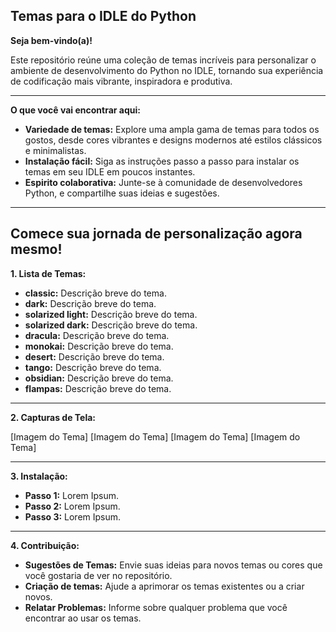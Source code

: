## Temas para o IDLE do Python 

**Seja bem-vindo(a)!** 

Este repositório reúne uma coleção de temas incríveis para personalizar o ambiente de desenvolvimento do Python no IDLE, tornando sua experiência de codificação mais vibrante, inspiradora e produtiva. 

---

**O que você vai encontrar aqui:**

* **Variedade de temas:** Explore uma ampla gama de temas para todos os gostos, desde cores vibrantes e designs modernos até estilos clássicos e minimalistas.
* **Instalação fácil:** Siga as instruções passo a passo para instalar os temas em seu IDLE em poucos instantes.
* **Espirito colaborativa:** Junte-se à comunidade de desenvolvedores Python, e compartilhe suas ideias e sugestões.

---

## **Comece sua jornada de personalização agora mesmo!** 

**1. Lista de Temas:**

* **classic:** Descrição breve do tema.
* **dark:** Descrição breve do tema.
* **solarized light:** Descrição breve do tema.
* **solarized dark:** Descrição breve do tema.
* **dracula:** Descrição breve do tema.
* **monokai:** Descrição breve do tema.
* **desert:** Descrição breve do tema.
* **tango:** Descrição breve do tema.
* **obsidian:** Descrição breve do tema.
* **flampas:** Descrição breve do tema.

---

**2. Capturas de Tela:**

[Imagem do Tema]
[Imagem do Tema]
[Imagem do Tema]
[Imagem do Tema]

---

**3. Instalação:**

* **Passo 1:** Lorem Ipsum.
* **Passo 2:** Lorem Ipsum.
* **Passo 3:** Lorem Ipsum.

---

**4. Contribuição:**

* **Sugestões de Temas:** Envie suas ideias para novos temas ou cores que você gostaria de ver no repositório.
* **Criação de temas:** Ajude a aprimorar os temas existentes ou a criar novos.
* **Relatar Problemas:** Informe sobre qualquer problema que você encontrar ao usar os temas.
